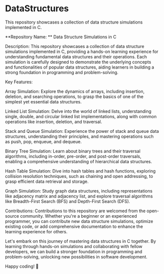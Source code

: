 # DataStructures
This repository showcases a collection of data structure simulations implemented in C.

**Repository Name: **
Data Structure Simulations in C

Description:
This repository showcases a collection of data structure simulations implemented in C, providing a hands-on learning experience for understanding fundamental data structures and their operations. Each simulation is carefully designed to demonstrate the underlying concepts and functionalities of popular data structures, aiding learners in building a strong foundation in programming and problem-solving.

Key Features:

Array Simulation: Explore the dynamics of arrays, including insertion, deletion, and searching operations, to grasp the basics of one of the simplest yet essential data structures.

Linked List Simulation: Delve into the world of linked lists, understanding single, double, and circular linked list implementations, along with common operations like insertion, deletion, and traversal.

Stack and Queue Simulation: Experience the power of stack and queue data structures, understanding their principles, and mastering operations such as push, pop, enqueue, and dequeue.

Binary Tree Simulation: Learn about binary trees and their traversal algorithms, including in-order, pre-order, and post-order traversals, enabling a comprehensive understanding of hierarchical data structures.

Hash Table Simulation: Dive into hash tables and hash functions, exploring collision resolution techniques, such as chaining and open addressing, to grasp efficient data retrieval and storage.

Graph Simulation: Study graph data structures, including representations like adjacency matrix and adjacency list, and explore traversal algorithms like Breadth-First Search (BFS) and Depth-First Search (DFS).


Contributions:
Contributions to this repository are welcomed from the open-source community. Whether you're a beginner or an experienced programmer, you can contribute new data structure simulations, optimize existing code, or add comprehensive documentation to enhance the learning experience for others.

Let's embark on this journey of mastering data structures in C together. By learning through hands-on simulations and collaborating with fellow developers, we can build a stronger foundation in programming and problem-solving, unlocking new possibilities in software development.

Happy coding! 🚀
